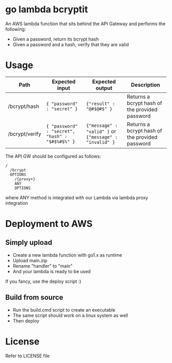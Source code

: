 # go lambda bcryptit

An AWS lambda function that sits behind the API Gateway and performs the following:
- Given a password, return its bcrypt hash
- Given a password and a hash, verify that they are valid

# Usage

| Path | Expected input | Expected output | Description
|---|---|---|---|
| /bcrypt/hash | ``` { "password" : "secret" } ```| ``` {"result" : "@#$@#$" } ```| Returns a bcrypt hash of the provided password |
| /bcrypt/verify | ``` { "password" : "secret", "hash" : "$#$%#$%" } ```| ``` {"message" : "valid" } ``` or ``` {"message" : "invalid" } ```| Returns a bcrypt hash of the provided password |


The API GW should be configured as follows:
```
/
  /bcrypt
  OPTIONS
    /{proxy+}
    ANY
    OPTIONS
```
where ANY method is integrated with our Lambda via lambda proxy integration


# Deployment to AWS

## Simply upload
- Create a new lambda function with go1.x as runtime
- Upload main.zip
- Rename "handler" to "main"
- And your lambda is ready to be used

If you fancy, use the deploy script :)

## Build from source
- Run the build.cmd script to create an executable
- The same script should work on a linux system as well
- Then deploy

# License
Refer to LICENSE file